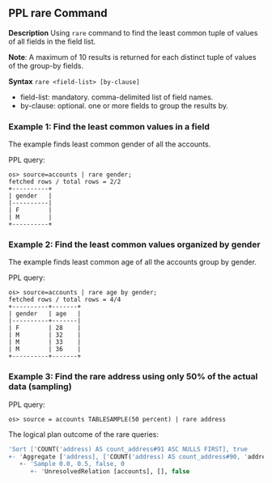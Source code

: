 ## PPL rare Command

**Description**
Using ``rare`` command to find the least common tuple of values of all fields in the field list.

**Note**: A maximum of 10 results is returned for each distinct tuple of values of the group-by fields.

**Syntax**
`rare <field-list> [by-clause]`

* field-list: mandatory. comma-delimited list of field names.
* by-clause: optional. one or more fields to group the results by.


### Example 1: Find the least common values in a field

The example finds least common gender of all the accounts.

PPL query:

    os> source=accounts | rare gender;
    fetched rows / total rows = 2/2
    +----------+
    | gender   |
    |----------|
    | F        |
    | M        |
    +----------+


### Example 2: Find the least common values organized by gender

The example finds least common age of all the accounts group by gender.

PPL query:

    os> source=accounts | rare age by gender;
    fetched rows / total rows = 4/4
    +----------+-------+
    | gender   | age   |
    |----------+-------|
    | F        | 28    |
    | M        | 32    |
    | M        | 33    |
    | M        | 36    |
    +----------+-------+

### Example 3: Find the rare address using only 50% of the actual data (sampling)

PPL query:

    os> source = accounts TABLESAMPLE(50 percent) | rare address

The logical plan outcome of the rare queries:

```sql
'Sort ['COUNT('address) AS count_address#91 ASC NULLS FIRST], true
+- 'Aggregate ['address], ['COUNT('address) AS count_address#90, 'address]
   +- 'Sample 0.0, 0.5, false, 0
      +- 'UnresolvedRelation [accounts], [], false

```